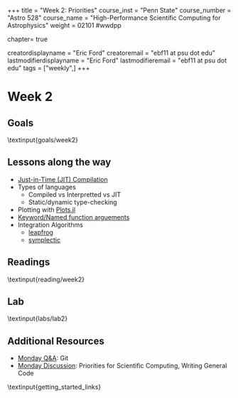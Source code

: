 +++
title = "Week 2: Priorities"
course_inst = "Penn State"
course_number = "Astro 528"
course_name = "High-Performance Scientific Computing for Astrophysics"
weight = 02101  #wwdpp

chapter= true

creatordisplayname = "Eric Ford"
creatoremail = "ebf11 at psu dot edu"
lastmodifierdisplayname = "Eric Ford"
lastmodifieremail = "ebf11 at psu dot edu"
tags = ["weekly",]
+++

# Week 2
## Goals
\textinput{goals/week2}

## Lessons along the way
+ [Just-in-Time (JIT) Compilation](https://en.wikipedia.org/wiki/Just-in-time_compilation)
+ Types of languages
  - Compiled vs Interpretted vs JIT
  - Static/dynamic type-checking
+ Plotting with [Plots.jl](https://github.com/JuliaPlots/Plots.jl)
+ [Keyword/Named function arguements](https://docs.julialang.org/en/v1/manual/functions/index.html#Keyword-Arguments-1)
+ Integration Algorithms
  - [leapfrog](https://en.wikipedia.org/wiki/Leapfrog_integration)
  - [symplectic](https://en.wikipedia.org/wiki/Symplectic_integrator)
<!-- + [view(array, inds...)](https://docs.julialang.org/en/v1/base/arrays/#Views-(SubArrays-and-other-view-types)-1) -->

## Readings
\textinput{reading/week2}

## Lab
\textinput{labs/lab2}

## Additional Resources
- [Monday Q&A](https://psuastro528.github.io/Notes-Fall2025/week2/week2_qa.html): Git
- [Monday Discussion](https://psuastro528.github.io/Notes-Fall2025/week2/week2_discuss.html):  Priorities for Scientific Computing, Writing General Code

\textinput{getting_started_links}

